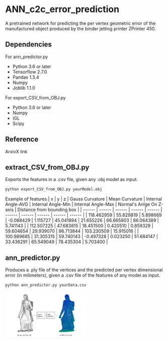 # ANN_c2c_error_prediction

A pretrained network for predicting the per vertex geometric error of the manufactured object produced by the binder jetting printer ZPrinter 450. 

## Dependencies

For ann_predictor.py
- Python 3.6 or later
- Tensorflow 2.7.0
- Pandas 1.3.4
- Numpy
- Joblib 1.1.0

For export_CSV_from_OBJ.py
- Python 3.6 or later
- Numpy
- IGL
- Scipy


## Reference

ArxivX link

## extract_CSV_from_OBJ.py

Exports the features in a .csv file, given any .obj model as input.

```sh
python export_CSV_from_OBJ.py yourModel.obj
```
Example of features
| x | y | z | Gauss Curvature | Mean Curvature | Internal Angle-AVG | Internal Angle-Min | Internal Angle-Max | Normal's Anlge On Z-axis |  Distance from bounding box |
| ------ | ------ | ------ | ------ | ------ | ------ | ------ | ------ | ------ | ------ |
| 118.462959 | 55.829819 | 5.898669 | -0.088429 | 1.115727 | 45.041894 | 21.655226 | 66.665803 | 86.064389 | 5.741143 |
| 112.507225 | 47.683815 | 18.451500 | 0.420510 | 0.859329 | 59.604654 | 29.939070 | 96.713844 | 103.230509 | 15.915016 |
| 100.989685 | 31.305315 | 59.740143 | -0.497328 | 0.023250 | 51.684147 | 33.436291 | 65.549049 | 78.435304 | 5.703400 |

## ann_predictor.py

Produces a .ply file of the vertices and the predicted per vertex dimensional error (in milimeters), given a .csv file of the features of any model as input. 

```sh
python ann_predictor.py yourData.csv
```

<img src="pretrained_ANN/images/dataFlow.png" width=50%>
